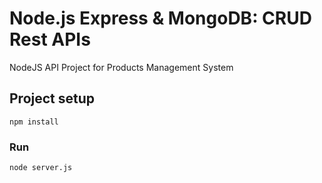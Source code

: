 # Node.js Express & MongoDB: CRUD Rest APIs 
NodeJS API Project for Products Management System

## Project setup
```
npm install
```

### Run
```
node server.js
```
